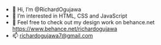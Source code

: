 - 👋 Hi, I’m @RichardOgujawa
- 👀 I’m interested in HTML, CSS and JavaScript
- 💼 Feel free to check out my design work on behance.net <a>https://www.behance.net/richardogujawa</a>
- 📫 richardogujawa7@gmail.com 

<!---
RichardOgujawa/RichardOgujawa is a ✨ special ✨ repository because its `README.md` (this file) appears on your GitHub profile.
You can click the Preview link to take a look at your changes.
--->
